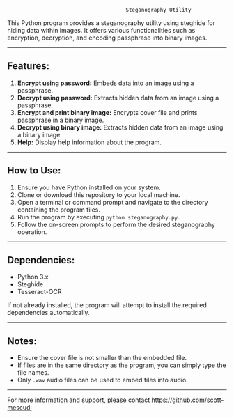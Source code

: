 
                                          Steganography Utility

This Python program provides a steganography utility using steghide for hiding data within images. It offers
various functionalities such as encryption, decryption, and encoding passphrase into binary images.

--------------------------------------------------------------------------------------------------------------

## Features:

1. **Encrypt using password:** Embeds data into an image using a passphrase.
2. **Decrypt using password:** Extracts hidden data from an image using a passphrase.
3. **Encrypt and print binary image:** Encrypts cover file and prints passphrase in a binary image.
4. **Decrypt using binary image:** Extracts hidden data from an image using a binary image.
5. **Help:** Display help information about the program.

--------------------------------------------------------------------------------------------------------------

## How to Use:

1. Ensure you have Python installed on your system.
2. Clone or download this repository to your local machine.
3. Open a terminal or command prompt and navigate to the directory containing the program files.
4. Run the program by executing `python steganography.py`.
5. Follow the on-screen prompts to perform the desired steganography operation.

--------------------------------------------------------------------------------------------------------------

## Dependencies:

- Python 3.x
- Steghide
- Tesseract-OCR

If not already installed, the program will attempt to install the required dependencies automatically.

--------------------------------------------------------------------------------------------------------------

## Notes:

- Ensure the cover file is not smaller than the embedded file.
- If files are in the same directory as the program, you can simply type the file names.
- Only `.wav` audio files can be used to embed files into audio.

--------------------------------------------------------------------------------------------------------------
For more information and support, please contact https://github.com/scott-mescudi



